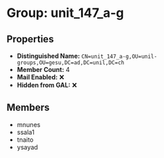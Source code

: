# Group: unit_147_a-g

## Properties

- **Distinguished Name:** `CN=unit_147_a-g,OU=unil-groups,OU=gesu,DC=ad,DC=unil,DC=ch`
- **Member Count:** 4
- **Mail Enabled:** ❌
- **Hidden from GAL:** ❌

## Members

- mnunes
- ssala1
- tnaito
- ysayad
